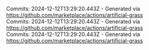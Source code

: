 Commits: 2024-12-12T13:29:20.443Z - Generated via https://github.com/marketplace/actions/artificial-grass
<br>
Commits: 2024-12-12T13:29:20.443Z - Generated via https://github.com/marketplace/actions/artificial-grass
<br>
Commits: 2024-12-12T13:29:20.443Z - Generated via https://github.com/marketplace/actions/artificial-grass
<br>
